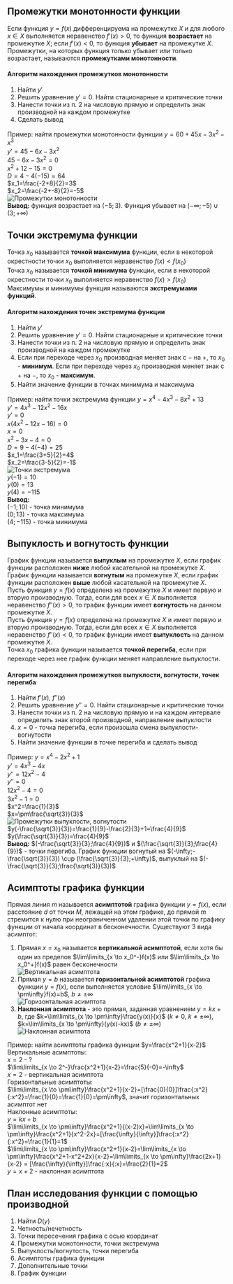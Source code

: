 ## Промежутки монотонности функции
Если функция $y=f(x)$ дифференцируема на промежутке $X$ и для любого $x \in X$ выполняется неравенство $f'(x)>0$, то функция **возрастает** на промежутке $X$; если $f'(x)<0$, то функция **убывает** на промежутке $X$.  
Промежутки, на которых функция только убывает или только возрастает, называются **промежутками монотонности**. 
#### Алгоритм нахождения промежутков монотонности
1. Найти $y'$
2. Решить уравнение $y'=0$. Найти стационарные и критические точки
3. Нанести точки из п. 2 на числовую прямую и определить знак производной на каждом промежутке
4. Сделать вывод
  
Пример: найти промежутки монотонности функции $y=60+45x-3x^2-x^3$  
$y'=45-6x-3x^2$  
$45-6x-3x^2=0$  
$x^2+12-15=0$  
$D=4-4(-15)=64$  
$x_1=\frac{-2+8}{2}=3$  
$x_2=\frac{-2+-8}{2}=-5$  
![Промежутки монотонности](../Pictures/04_01.%20Промежутки%20монотонности.png)  
**Вывод:** функция возрастает на $(-5;3)$. Функция убывает на $(-\infty;-5) \cup (3; +\infty)$  
## Точки экстремума функции
Точка $x_0$ называется **точкой максимума** функции, если в некоторой окрестности точки $x_0$ выполняется неравенство $f(x)<f(x_0)$  
Точка $x_0$ называется **точкой минимума** функции, если в некоторой окрестности точки $x_0$ выполняется неравенство $f(x)>f(x_0)$  
Максимумы и минимумы функция называются **экстремумами функций**. 
#### Алгоритм нахождения точек экстремума функции
1. Найти $y'$
2. Решить уравнение $y'=0$. Найти стационарные и критические точки
3. Нанести точки из п. 2 на числовую прямую и определить знак производной на каждом промежутке
4. Если при переходе через $x_0$ производная меняет знак с $-$ на $+$, то $x_0$ - **минимум**. Если при переходе через $x_0$ производная меняет знак с $+$ на $-$, то $x_0$ - **максимум**. 
5. Найти значение функции в точках минимума и максимума
  
Пример: найти точки экстремума функции $y=x^4-4x^3-8x^2+13$  
$y'=4x^3-12x^2-16x$  
$y'=0$  
$x(4x^2-12x-16)=0$  
$x=0$  
$x^2-3x-4=0$  
$D=9-4(-4)=25$  
$x_1=\frac{3+5}{2}=4$  
$x_2=\frac{3-5}{2}=-1$  
![Точки экстремума](../Pictures/04_02.%20Точки%20экстремума.png)  
$y(-1)=10$  
$y(0)=13$  
$y(4)=-115$  
**Вывод:**  
$(-1;10)$ - точка минимума  
$(0;13)$ - точка максимума  
$(4;-115)$ - точка минимума
## Выпуклость и вогнутость функции
График функции называется **выпуклым** на промежутке $X$, если график функции расположен **ниже** любой касательной на промежутке $X$.  
График функции называется **вогнутым** на промежутке $X$, если график функции расположен **выше** любой касательной на промежутке $X$.  
Пусть функция $y=f(x)$ определена на промежутке $X$ и имеет первую и вторую производную. Тогда, если для всех $x \in X$ выполняется неравенство $f''(x)>0$, то график функции имеет **вогнутость** на данном промежутке $X$.  
Пусть функция $y=f(x)$ определена на промежутке $X$ и имеет первую и вторую производную. Тогда, если для всех $x \in X$ выполняется неравенство $f''(x)<0$, то график функции имеет **выпуклость** на данном промежутке $X$.  
Точка $x_0$ графика функции называется **точкой перегиба**, если при переходе через нее график функции меняет направление выпуклости.
#### Алгоритм нахождения промежутков выпуклости, вогнутости, точек перегиба
1. Найти $f'(x)$, $f''(x)$
2. Решить уравнение $y''=0$. Найти стационарные и критические точки
3. Нанести точки из п. 2 на числовую прямую и на каждом интервале определить знак второй производной, направление выпуклости
4. $x=0$ - точка перегиба, если произошла смена выпуклости-вогнутости
5. Найти значение функции в точке перегиба и сделать вывод
  
Пример:
$y=x^4-2x^2+1$  
$y'=4x^3-4x$  
$y''=12x^2-4$  
$y''=0$  
$12x^2-4=0$  
$3x^2-1=0$  
$x^2=\frac{1}{3}$  
$x=\pm\frac{\sqrt{3}}{3}$  
![Промежутки выпуклости, вогнутости](../Pictures/04_03.%20Промежутки%20выпуклости,%20вогнутости.png)  
$y(-\frac{\sqrt{3}}{3})=\frac{1}{9}-\frac{2}{3}+1=\frac{4}{9}$  
$y(\frac{\sqrt{3}}{3})=\frac{4}{9}$  
**Вывод:** $(-\frac{\sqrt{3}}{3};\frac{4}{9})$ и $(\frac{\sqrt{3}}{3};\frac{4}{9})$ - точки перегиба. График функции вогнутый на $(-\infty;-\frac{\sqrt{3}}{3}) \cup (\frac{\sqrt{3}}{3};+\infty)$, выпуклый на $(-\frac{\sqrt{3}}{3};\frac{\sqrt{3}}{3})$
## Асимптоты графика функции
Прямая линия $m$ называется **асимптотой** графика функции $y=f(x)$, если расстояние $d$ от точки $M$, лежащей на этом графике, до прямой $m$ стремится к нулю при неограниченном удалении этой точки по графику функции от начала координат в бесконечности. Существуют 3 вида асимптот:
1) Прямая $x=x_0$ называется **вертикальной асимптотой**, если хотя бы один из пределов $\lim\limits_{x \to x_0^-}f(x)$ или $\lim\limits_{x \to x_0^+}f(x)$ равен бесконечности  
	![Вертикальная асимптота](../Pictures/04_04.%20Вертикальная%20асимтота.png)
2) Прямая $y=b$ называется **горизонтальной асимптотой** графика функции $y=f(x)$, если выполняется условие $\lim\limits_{x \to \pm\infty}f(x)=b$, $b \neq\pm\infty$  
	![Горизонтальная асимптота](../Pictures/04_05.%20Горизонтальная%20асимптота.png)
3) **Наклонная асимптота** - это прямая, заданная уравнением $y=kx+b$, где $k=\lim\limits_{x \to \pm\infty}\frac{y(x)}{x}$ ($k \neq 0$, $k \neq\pm\infty$), $k=\lim\limits_{x \to \pm\infty}(y(x)-kx)$ ($b \neq\pm\infty$)  
	![Наклонная асимптота](../Pictures/04_06.%20Наклонная%20асимптота.png)
  
Пример: найти асимптоты графика функции $y=\frac{x^2+1}{x-2}$  
Вертикальные асимптоты:  
$x=2$ - ?  
$\lim\limits_{x \to 2^-}\frac{x^2+1}{x-2}=\frac{5}{-0}=-\infty$  
$x=2$ - вертикальная асимптота  
Горизонтальные асимптоты:  
$\lim\limits_{x \to \pm\infty}\frac{x^2+1}{x-2}=[\frac{0}{0}]\frac{:x^2}{:x^2}=\frac{1}{0}=\frac{1}{0}=\pm\infty$, значит горизонтальных асимптот нет  
Наклонные асимптоты:  
$y=kx+b$  
$\lim\limits_{x \to \pm\infty}\frac{x^2+1}{(x-2)x}=\lim\limits_{x \to \pm\infty}\frac{x^2+1}{x^2-2x}=[\frac{\infty}{\infty}]\frac{:x^2}{:x^2}=\frac{1}{1}=1$  
$\lim\limits_{x \to \pm\infty}\frac{x^2+1}{x-2}=\lim\limits_{x \to \pm\infty}\frac{x^2+1-x^2+2x}{x-2}=\lim\limits_{x \to \pm\infty}\frac{2x+1}{x-2} = [\frac{\infty}{\infty}]\frac{:x}{:x}=\frac{2}{1}=2$  
$y=x+2$ - наклонная асимптота
## План исследования функции с помощью производной
1. Найти $D(y)$
2. Четность/нечетность
3. Точки пересечения графика с осью координат
4. Промежутки монотонности, точки экстремума
5. Выпуклость/вогнутость, точки перегиба
6. Асимптоты графика функции
7. Дополнительные точки
8. График функции
